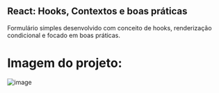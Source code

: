 ## React: Hooks, Contextos e boas práticas

Formulário simples desenvolvido com conceito de hooks, renderização condicional e focado em boas práticas.

# Imagem do projeto:
![image](https://user-images.githubusercontent.com/37859294/148266840-47143b41-0626-48cb-a98e-8e88df2bf116.png)
